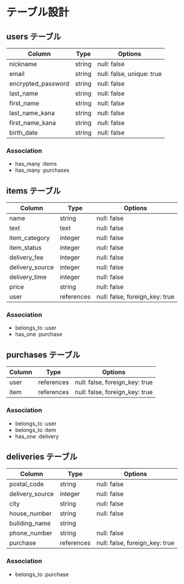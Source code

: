# テーブル設計

## users テーブル

| Column             | Type    | Options                   |
|--------------------|---------|---------------------------|
| nickname           | string  | null: false               |
| email              | string  | null: false, unique: true |
| encrypted_password | string  | null: false               |
| last_name          | string  | null: false               |
| first_name         | string  | null: false               |
| last_name_kana     | string  | null: false               |
| first_name_kana    | string  | null: false               |
| birth_date         | string  | null: false               |

### Association

- has_many :items
- has_many :purchases


## items テーブル

| Column          | Type       | Options                        |
| --------------- | ---------- | ------------------------------ |
| name            | string     | null: false                    |
| text            | text       | null: false                    |
| item_category   | integer    | null: false                    |
| item_status     | integer    | null: false                    |
| delivery_fee    | integer    | null: false                    |
| delivery_source | integer    | null: false                    |
| delivery_time   | integer    | null: false                    |
| price           | string     | null: false                    |
| user            | references | null: false, foreign_key: true |

### Association

- belongs_to :user
- has_one :purchase


## purchases テーブル

| Column        | Type       | Options                        |
|---------------|------------|--------------------------------|
| user          | references | null: false, foreign_key: true |
| item          | references | null: false, foreign_key: true |

### Association

- belongs_to :user
- belongs_to :item
- has_one :delivery


## deliveries テーブル

| Column          | Type           | Options                        |
| --------------- | -------------- | ------------------------------ |
| postal_code     | string         | null: false                    |
| delivery_source | integer        | null: false                    |
| city            | string         | null: false                    |
| house_number    | string         | null: false                    |
| building_name   | string         |                                |
| phone_number    | string         | null: false                    |
| purchase        | references     | null: false, foreign_key: true |

### Association

- belongs_to :purchase

